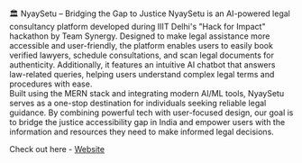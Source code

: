 🏛️ NyaySetu – Bridging the Gap to Justice
NyaySetu is an AI-powered legal consultancy platform developed during IIIT Delhi's "Hack for Impact" hackathon by Team Synergy. Designed to make legal assistance more accessible and user-friendly, the platform enables users to easily book verified lawyers, schedule consultations, and scan legal documents for authenticity. Additionally, it features an intuitive AI chatbot that answers law-related queries, helping users understand complex legal terms and procedures with ease.
<br>
Built using the MERN stack and integrating modern AI/ML tools, NyaySetu serves as a one-stop destination for individuals seeking reliable legal guidance. By combining powerful tech with user-focused design, our goal is to bridge the justice accessibility gap in India and empower users with the information and resources they need to make informed legal decisions.

Check out here - <a href="https://nyaysetu-1.onrender.com/" > Website </a>
